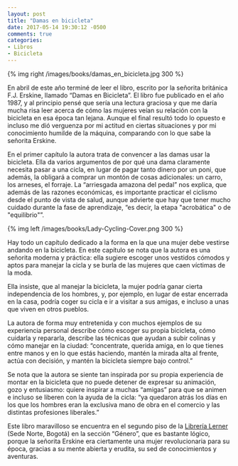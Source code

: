 ```yaml
---
layout: post
title: "Damas en bicicleta"
date: 2017-05-14 19:30:12 -0500
comments: true
categories: 
- Libros
- Bicicleta
---
```


{% img right /images/books/damas_en_bicicleta.jpg 300 %}

En abril de este año terminé de leer el libro, escrito por la señorita británica  F.J. Erskine, llamado “Damas en Bicicleta”. El libro fue publicado en el año 1987, y al principio pensé que sería una lectura graciosa y que me daría mucha risa leer acerca de cómo las mujeres veían su relación con la bicicleta en esa época tan lejana. Aunque el final resultó todo lo opuesto e incluso me dió verguenza por mi actitud en ciertas situaciones y por mi conocimiento humilde de la máquina, comparando con lo que sabe la señorita Erskine.

<!-- more -->

En el primer capítulo la autora trata de convencer a las damas usar la bicicleta. Ella da varios argumentos de por qué una dama claramente necesita pasar a una cicla, en lugar de pagar tanto dinero por un poni, que además, la obligará a comprar un montón de cosas adicionales: un carro, los arneses, el forraje. La “arriesgada amazona del pedal” nos explica, que además de las razones económicas, es importante practicar el ciclismo desde el punto de vista de salud, aunque advierte que hay que tener mucho cuidado durante la fase de aprendizaje, “es decir, la etapa "acrobática" o de "equilibrio"”.

{% img left /images/books/Lady-Cycling-Cover.png 300 %}

Hay todo un capítulo dedicado a la forma en la que una mujer debe vestirse andando en la bicicleta. En este capítulo se nota que la autora es una señorita moderna y práctica: ella sugiere escoger unos vestidos cómodos y aptos para manejar la cicla y se burla de las mujeres que caen víctimas de la moda. 

Ella insiste, que al manejar la bicicleta, la mujer podría ganar cierta independencia de los hombres, y, por ejemplo, en lugar de estar encerrada en la casa, podría coger su cicla e ir a visitar a sus amigas, e incluso a unas que viven en otros pueblos.

La autora de forma muy entretenida y con muchos ejemplos de su experiencia personal describe cómo escoger su propia bicicleta, cómo cuidarla y repararla, describe las técnicas que ayudan a subir colinas y cómo manejar en la ciudad: “concentrate, querida amiga, en lo que tienes entre manos y en lo que estás haciendo, mantén la mirada alta al frente, actúa con decisión, y mantén la bicicleta siempre bajo control.”

Se nota que la autora se siente tan inspirada por su propia experiencia de montar en la bicicleta que no puede detener de expresar su animación, gozo y entusiasmo: quiere inspirar a muchas “amigas” para que se animen e incluso se liberen con la ayuda de la cicla: “ya quedaron atrás los días en los que los hombres eran la exclusiva mano de obra en el comercio y las distintas profesiones liberales.”

Este libro maravilloso se encuentra en el segundo piso de la [Librería Lerner](http://www.librerialerner.com.co/) (Sede Norte, Bogotá) en la sección “Género”, que es bastante lógico, porque la señorita Erskine era ciertamente una mujer revolucionaria para su época, gracias a su mente abierta y erudita, su sed de conocimientos y aventuras.
